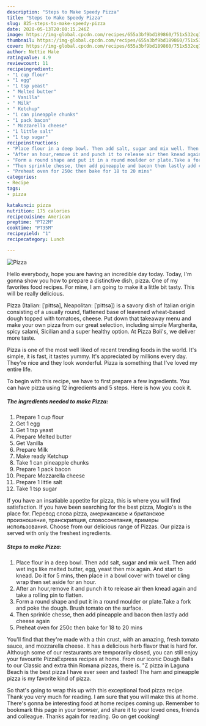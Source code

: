```yaml
---
description: "Steps to Make Speedy Pizza"
title: "Steps to Make Speedy Pizza"
slug: 825-steps-to-make-speedy-pizza
date: 2020-05-13T20:00:15.246Z
image: https://img-global.cpcdn.com/recipes/655a3bf9bd189860/751x532cq70/pizza-recipe-main-photo.jpg
thumbnail: https://img-global.cpcdn.com/recipes/655a3bf9bd189860/751x532cq70/pizza-recipe-main-photo.jpg
cover: https://img-global.cpcdn.com/recipes/655a3bf9bd189860/751x532cq70/pizza-recipe-main-photo.jpg
author: Nettie Hale
ratingvalue: 4.9
reviewcount: 11
recipeingredient:
- "1 cup flour"
- "1 egg"
- "1 tsp yeast"
- " Melted butter"
- " Vanilla"
- " Milk"
- " Ketchup"
- "1 can pineapple chunks"
- "1 pack bacon"
- " Mozzarella cheese"
- "1 little salt"
- "1 tsp sugar"
recipeinstructions:
- "Place flour in a deep bowl. Then add salt, sugar and mix well. Then add wet ings like melted butter, egg, yeast then mix again. And start to knead. Do it for 5 mins, then place in a bowl cover with towel or cling wrap then set aside for an hour."
- "After an hour,remove it and punch it to release air then knead again and take a rolling pin to flatten."
- "Form a round shape and put it in a round moulder or plate.Take a fork and poke the dough. Brush tomato on the surface."
- "Then sprinkle chesse, then add pineapple and bacon then lastly add cheese again"
- "Preheat oven for 250c then bake for 18 to 20 mins"
categories:
- Recipe
tags:
- pizza

katakunci: pizza 
nutrition: 175 calories
recipecuisine: American
preptime: "PT22M"
cooktime: "PT35M"
recipeyield: "1"
recipecategory: Lunch

---
```



![Pizza](https://img-global.cpcdn.com/recipes/655a3bf9bd189860/751x532cq70/pizza-recipe-main-photo.jpg)

Hello everybody, hope you are having an incredible day today. Today, I'm gonna show you how to prepare a distinctive dish, pizza. One of my favorites food recipes. For mine, I am going to make it a little bit tasty. This will be really delicious.

Pizza (Italian: [ˈpittsa], Neapolitan: [ˈpittsə]) is a savory dish of Italian origin consisting of a usually round, flattened base of leavened wheat-based dough topped with tomatoes, cheese. Put down that takeaway menu and make your own pizza from our great selection, including simple Margherita, spicy salami, Sicilian and a super healthy option. At Pizza Boli&#39;s, we deliver more taste.

Pizza is one of the most well liked of recent trending foods in the world. It's simple, it is fast, it tastes yummy. It's appreciated by millions every day. They're nice and they look wonderful. Pizza is something that I've loved my entire life.


To begin with this recipe, we have to first prepare a few ingredients. You can have pizza using 12 ingredients and 5 steps. Here is how you cook it.

<!--inarticleads1-->

##### The ingredients needed to make Pizza:

1. Prepare 1 cup flour
1. Get 1 egg
1. Get 1 tsp yeast
1. Prepare  Melted butter
1. Get  Vanilla
1. Prepare  Milk
1. Make ready  Ketchup
1. Take 1 can pineapple chunks
1. Prepare 1 pack bacon
1. Prepare  Mozzarella cheese
1. Prepare 1 little salt
1. Take 1 tsp sugar


If you have an insatiable appetite for pizza, this is where you will find satisfaction. If you have been searching for the best pizza, Mogio&#39;s is the place for. Перевод слова pizza, американское и британское произношение, транскрипция, словосочетания, примеры использования. Choose from our delicious range of Pizzas. Our pizza is served with only the freshest ingredients. 

<!--inarticleads2-->

##### Steps to make Pizza:

1. Place flour in a deep bowl. Then add salt, sugar and mix well. Then add wet ings like melted butter, egg, yeast then mix again. And start to knead. Do it for 5 mins, then place in a bowl cover with towel or cling wrap then set aside for an hour.
1. After an hour,remove it and punch it to release air then knead again and take a rolling pin to flatten.
1. Form a round shape and put it in a round moulder or plate.Take a fork and poke the dough. Brush tomato on the surface.
1. Then sprinkle chesse, then add pineapple and bacon then lastly add cheese again
1. Preheat oven for 250c then bake for 18 to 20 mins


You&#39;ll find that they&#39;re made with a thin crust, with an amazing, fresh tomato sauce, and mozzarella cheese. It has a delicious herb flavor that is hard for. Although some of our restaurants are temporarily closed, you can still enjoy your favourite PizzaExpress recipes at home. From our iconic Dough Balls to our Classic and extra thin Romana pizzas, there is. &#34;Z pizza in Laguna Beach is the best pizza I have ever seen and tasted! The ham and pineapple pizza is my favorite kind of pizza. 

So that's going to wrap this up with this exceptional food pizza recipe. Thank you very much for reading. I am sure that you will make this at home. There's gonna be interesting food at home recipes coming up. Remember to bookmark this page in your browser, and share it to your loved ones, friends and colleague. Thanks again for reading. Go on get cooking!
